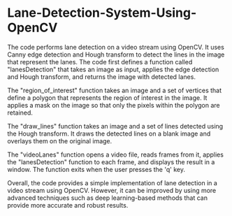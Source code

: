 # Lane-Detection-System-Using-OpenCV
The code performs lane detection on a video stream using OpenCV. It uses Canny edge detection and Hough transform to detect the lines in the image that represent the lanes. The code first defines a function called "lanesDetection" that takes an image as input, applies the edge detection and Hough transform, and returns the image with detected lanes.

The "region_of_interest" function takes an image and a set of vertices that define a polygon that represents the region of interest in the image. It applies a mask on the image so that only the pixels within the polygon are retained.

The "draw_lines" function takes an image and a set of lines detected using the Hough transform. It draws the detected lines on a blank image and overlays them on the original image.

The "videoLanes" function opens a video file, reads frames from it, applies the "lanesDetection" function to each frame, and displays the result in a window. The function exits when the user presses the 'q' key.

Overall, the code provides a simple implementation of lane detection in a video stream using OpenCV. However, it can be improved by using more advanced techniques such as deep learning-based methods that can provide more accurate and robust results.
